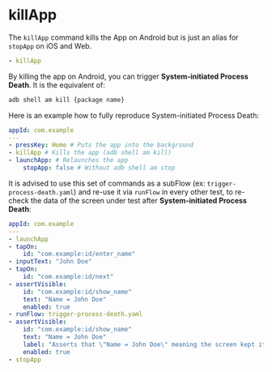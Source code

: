 # killApp

The `killApp` command kills the App on Android but is just an alias for `stopApp` on iOS and Web.

```yaml
- killApp
```
By killing the app on Android, you can trigger **System-initiated Process Death**. It is the equivalent of: 
```bash
adb shell am kill {package name}
```
Here is an example how to fully reproduce System-initiated Process Death:
```yaml
appId: com.example
---
- pressKey: Home # Puts the app into the background
- killApp # Kills the app (adb shell am kill)
- launchApp: # Relaunches the app
    stopApp: false # Without adb shell am stop
```

It is advised to use this set of commands as a subFlow (ex: `trigger-process-death.yaml`) and re-use it via `runFlow` in every other test, to re-check the data of the screen under test after **System-initiated Process Death**:

```yaml
appId: com.example
---
- launchApp
- tapOn:
    id: "com.example:id/enter_name"
- inputText: "John Doe"
- tapOn:
    id: "com.example:id/next"
- assertVisible:
    id: "com.example:id/show_name"
    text: "Name = John Doe"
    enabled: true
- runFlow: trigger-process-death.yaml
- assertVisible:
    id: "com.example:id/show_name"
    text: "Name = John Doe"
    label: "Asserts that \"Name = John Doe\" meaning the screen kept its data after System-initiated Process Death"
    enabled: true
- stopApp
```
